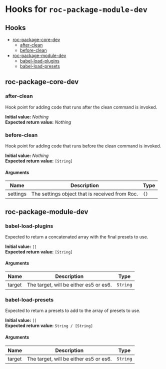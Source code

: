 # Hooks for `roc-package-module-dev`

## Hooks
* [roc-package-core-dev](#roc-package-core-dev)
  * [after-clean](#after-clean)
  * [before-clean](#before-clean)
* [roc-package-module-dev](#roc-package-module-dev)
  * [babel-load-plugins](#babel-load-plugins)
  * [babel-load-presets](#babel-load-presets)

## roc-package-core-dev

### after-clean

Hook point for adding code that runs after the clean command is invoked.

__Initial value:__ _Nothing_  
__Expected return value:__ _Nothing_

### before-clean

Hook point for adding code that runs before the clean command is invoked.

__Initial value:__ _Nothing_  
__Expected return value:__ `[String]`

#### Arguments

| Name     | Description                                    | Type |
| -------- | ---------------------------------------------- | ---- |
| settings | The settings object that is received from Roc. | `{}` |

## roc-package-module-dev

### babel-load-plugins

Expected to return a concatenated array with the final presets to use.

__Initial value:__ `[]`  
__Expected return value:__ `[String]`

#### Arguments

| Name   | Description                            | Type     |
| ------ | -------------------------------------- | -------- |
| target | The target, will be either es5 or es6. | `String` |

### babel-load-presets

Expected to return a presets to add to the array of presets to use.

__Initial value:__ `[]`  
__Expected return value:__ `String / [String]`

#### Arguments

| Name   | Description                            | Type     |
| ------ | -------------------------------------- | -------- |
| target | The target, will be either es5 or es6. | `String` |


